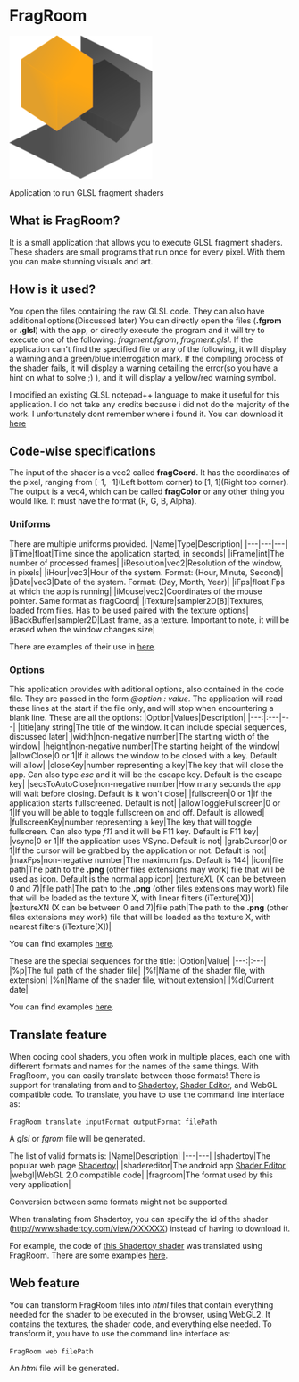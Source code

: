 # FragRoom
![Icon of the application](res/icon.png)

Application to run GLSL fragment shaders

## What is FragRoom?
It is a small application that allows you to execute GLSL fragment shaders. These shaders are small programs that run once for every pixel. With them you can make stunning visuals and art.

## How is it used?
You open the files containing the raw GLSL code. They can also have additional options(Discussed later)
You can directly open the files (**.fgrom** or **.glsl**) with the app, or directly execute the program and it will try to execute one of the following: *fragment.fgrom*, *fragment.glsl*.
If the application can't find the specified file or any of the following, it will display a warning and a green/blue interrogation mark.
If the compiling process of the shader fails, it will display a warning detailing the error(so you have a hint on what to solve ;) ), and it will display a yellow/red warning symbol.

I modified an existing GLSL notepad++ language to make it useful for this application. I do not take any credits because i did not do the majority of the work. I unfortunately dont remember where i found it. You can download it [here](./n++)

## Code-wise specifications
The input of the shader is a vec2 called **fragCoord**. It has the coordinates of the pixel, ranging from \[-1, -1\](Left bottom corner) to \[1, 1\](Right top corner).
The output is a vec4, which can be called **fragColor** or any other thing you would like. It must have the format (R, G, B, Alpha).

### Uniforms
There are multiple uniforms provided.
|Name|Type|Description|
|---|---|---|
|iTime|float|Time since the application started, in seconds|
|iFrame|int|The number of processed frames|
|iResolution|vec2|Resolution of the window, in pixels|
|iHour|vec3|Hour of the system. Format: (Hour, Minute, Second)|
|iDate|vec3|Date of the system. Format: (Day, Month, Year)|
|iFps|float|Fps at which the app is running|
|iMouse|vec2|Coordinates of the mouse pointer. Same format as fragCoord|
|iTexture|sampler2D\[8\]|Textures, loaded from files. Has to be used paired with the texture options|
|iBackBuffer|sampler2D|Last frame, as a texture. Important to note, it will be erased when the window changes size|

There are examples of their use in [here](./examples).

### Options
This application provides with aditional options, also contained in the code file. They are passed in the form *@option : value*.
The application will read these lines at the start if the file only, and will stop when encountering a blank line.
These are all the options:
|Option|Values|Description|
|---:|:---|---|
|title|any string|The title of the window. It can include special sequences, discussed later|
|width|non-negative number|The starting width of the window|
|height|non-negative number|The starting height of the window|
|allowClose|0 or 1|If it allows the window to be closed with a key. Default will allow|
|closeKey|number representing a key|The key that will close the app. Can also type *esc* and it will be the escape key. Default is the escape key|
|secsToAutoClose|non-negative number|How many seconds the app will wait before closing. Default is it won't close|
|fullscreen|0 or 1|If the application starts fullscreened. Default is not|
|allowToggleFullscreen|0 or 1|If you will be able to toggle fullscreen on and off. Default is allowed|
|fullscreenKey|number representing a key|The key that will toggle fullscreen. Can also type *f11* and it will be F11 key. Default is F11 key|
|vsync|0 or 1|If the application uses VSync. Default is not|
|grabCursor|0 or 1|If the cursor will be grabbed by the application or not. Default is not|
|maxFps|non-negative number|The maximum fps. Default is 144|
|icon|file path|The path to the **.png** (other files extensions may work) file that will be used as icon. Default is the normal app icon|
|texture*X*L (X can be between 0 and 7)|file path|The path to the **.png** (other files extensions may work) file that will be loaded as the texture X, with linear filters (iTexture\[X\])|
|texture*X*N (X can be between 0 and 7)|file path|The path to the **.png** (other files extensions may work) file that will be loaded as the texture X, with nearest filters (iTexture\[X\])|

You can find examples [here](./examples/options).

These are the special sequences for the title:
|Option|Value|
|---:|:---|
|%p|The full path of the shader file|
|%f|Name of the shader file, with extension|
|%n|Name of the shader file, without extension|
|%d|Current date|

You can find examples [here](./examples/title).

## Translate feature
When coding cool shaders, you often work in multiple places, each one with different formats and names for the names of the same things. With FragRoom, you can easily translate between those formats!
There is support for translating from and to [Shadertoy](https://www.shadertoy.com/), [Shader Editor](https://play.google.com/store/apps/details?id=de.markusfisch.android.shadereditor&pcampaignid=web_share), and WebGL compatible code.
To translate, you have to use the command line interface as:

`FragRoom translate inputFormat outputFormat filePath`

A *glsl* or *fgrom* file will be generated.

The list of valid formats is:
|Name|Description|
|---|---|
|shadertoy|The popular web page [Shadertoy](https://www.shadertoy.com/)|
|shadereditor|The android app [Shader Editor](https://play.google.com/store/apps/details?id=de.markusfisch.android.shadereditor&pcampaignid=web_share)|
|webgl|WebGL 2.0 compatible code|
|fragroom|The format used by this very application|

Conversion between some formats might not be supported.

When translating from Shadertoy, you can specify the id of the shader (http://www.shadertoy.com/view/XXXXXX) instead of having to download it.

For example, the code of [this Shadertoy shader](https://www.shadertoy.com/view/43KczD) was translated using FragRoom.
There are some examples [here](./examples/translations).

## Web feature
You can transform FragRoom files into *html* files that contain everything needed for the shader to be executed in the browser, using WebGL2. It contains the textures, the shader code, and everything else needed.
To transform it, you have to use the command line interface as:

`FragRoom web filePath`

An *html* file will be generated.
